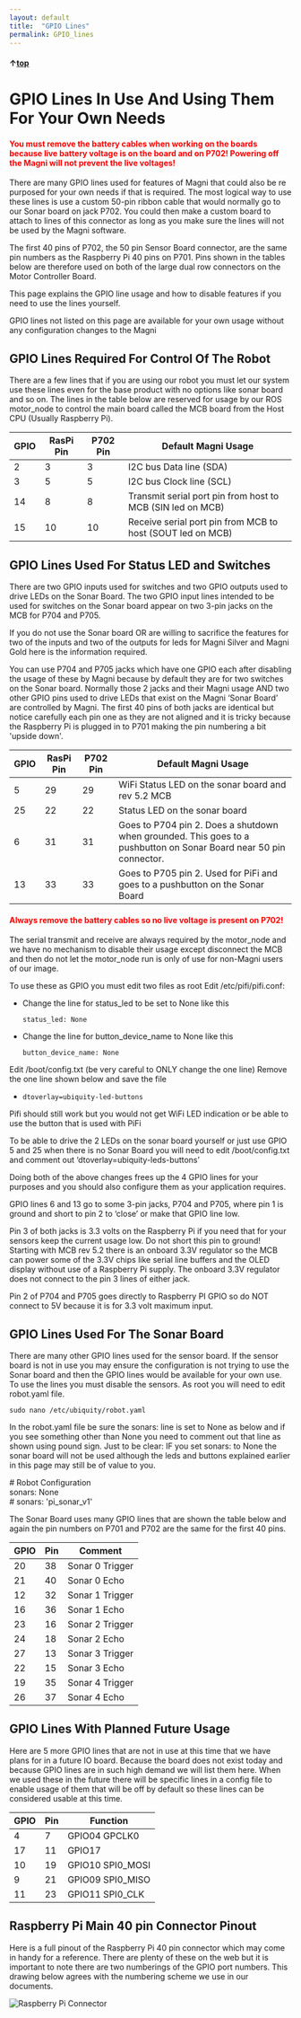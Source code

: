 ```yaml
---
layout: default
title:  "GPIO Lines"
permalink: GPIO_lines
---
```


#### &uarr;[top](https://ubiquityrobotics.github.io/learn/)

# GPIO Lines In Use And Using Them For Your Own Needs

<H4 style="color:red">You must remove the battery cables when working on the boards because live battery voltage is on the board and on P702!  Powering off the Magni will not prevent the live voltages!</H4>

<!--  (TODO if you can do a table for
the list of the 4 lines in text below that would help) -->

There are many GPIO lines used for features of Magni that could also be re purposed for your own needs if that is required.     The most logical way to use these lines is use a custom 50-pin ribbon cable that would normally go to our Sonar board on jack P702.  You could then make a custom board to attach to lines of this connector as long as you make sure the lines will not be used by the Magni software.

The first 40 pins of P702, the 50 pin Sensor Board connector, are the same pin numbers as the Raspberry Pi 40 pins on P701.  Pins shown in the tables below are therefore used on both of the large dual row connectors on the Motor Controller Board.

This page explains the GPIO line usage and how to disable features if you need to use the lines yourself.   

GPIO lines not listed on this page are available for your own usage without any configuration changes to the Magni


## GPIO Lines Required For Control Of The Robot

There are a few lines that if you are using our robot you must let our system use these lines even for the base product with no options like sonar board and so on.  The lines in the table below are reserved for usage by our ROS motor_node to control the main board called the MCB board from the Host CPU (Usually Raspberry Pi).

| GPIO  | RasPi Pin |P702 Pin| Default Magni Usage |
| ------------- |------------- | -------- | --------|
| 2 | 3 | 3 | I2C bus  Data line (SDA) |
| 3 | 5 | 5 | I2C bus  Clock line (SCL) |
| 14 | 8 | 8 | Transmit serial port pin from host to MCB (SIN led on MCB)|
| 15 | 10 | 10 | Receive serial port pin from MCB to host (SOUT led on MCB) |

## GPIO Lines Used For Status LED and Switches

There are two GPIO inputs used for switches and two GPIO outputs used to
drive LEDs on the Sonar Board.   The two GPIO input lines intended to be used for switches on the Sonar board appear on two 3-pin jacks on the MCB for P704 and P705.  

If you do not use the Sonar board OR are willing to sacrifice the
features for two of the inputs and two of the outputs for leds for Magni Silver and Magni Gold here is the information required.

You can use P704 and P705 jacks which have one GPIO each after disabling the usage
of these by Magni because by default they are for two switches on the Sonar board.
Normally those 2 jacks and their Magni usage AND two other GPIO pins
used to drive LEDs that exist on the Magni ‘Sonar Board’ are controlled
by Magni.  The first 40 pins of both jacks are identical but notice carefully each pin one as they are not aligned and it is tricky because the Raspberry Pi is plugged in to P701 making the pin numbering a bit 'upside down'.

| GPIO  | RasPi Pin |P702 Pin| Default Magni Usage |
| ------------- |------------- | -------- | --------|
| 5  | 29 | 29 | WiFi Status LED on the sonar board and rev 5.2 MCB |
| 25 | 22 | 22 | Status LED on the sonar board |
| 6  | 31 | 31 | Goes to P704 pin 2. Does a shutdown when grounded. This goes to a pushbutton on Sonar Board near 50 pin connector. |
| 13 | 33 | 33 | Goes to P705 pin 2. Used for PiFi and goes to a pushbutton on the Sonar Board |

<H4 style="color:red">Always remove the battery cables so no live voltage is present on P702!</H4>

The serial transmit and receive are always required by the motor_node and we have no mechanism to disable their usage except disconnect the MCB and then do not let the motor_node run is only of use for non-Magni users of our image.

To use these as GPIO you must edit two files as root
Edit /etc/pifi/pifi.conf:  
* Change the line for status_led to be set to None like this

    ```status_led: None```  
* Change the line for button_device_name to None like this

    ```button_device_name: None```

Edit /boot/config.txt  (be very careful to ONLY change the one line)
Remove the one line shown below and save the file
* ```dtoverlay=ubiquity-led-buttons```


Pifi should still work but you would not get WiFi LED indication or be able
to use the button that is used with PiFi

To be able to drive the 2 LEDs on the sonar board yourself or just use
GPIO 5 and 25 when there is no Sonar Board you will need to edit
/boot/config.txt and comment out ‘dtoverlay=ubiquity-leds-buttons’

Doing both of the above changes frees up the 4 GPIO lines for your
purposes and you should also configure them as your application requires.


GPIO lines 6 and 13 go to some 3-pin jacks, P704 and P705, where pin 1
is ground and short to pin 2 to ‘close’ or make that GPIO line low.

Pin 3 of both jacks is 3.3 volts on the Raspberry Pi if you need that for your sensors keep the current usage low.   Do not short this pin to ground!
Starting with MCB rev 5.2 there is an onboard 3.3V regulator so the MCB can power some of the 3.3V chips like serial line buffers and the OLED display without use of a Raspberry Pi supply.  The onboard 3.3V regulator does not connect to the pin 3 lines of either jack.

Pin 2 of P704 and P705 goes directly to Raspberry PI GPIO so do NOT
connect to 5V because it is for 3.3 volt maximum input.

## GPIO Lines Used For The Sonar Board

There are many other GPIO lines used for the sensor board.   If the sensor board is not in use you may ensure the configuration is not trying to use the Sonar board and then the GPIO lines would be available for your own use.   
To use the lines you must disable the sensors. As root you will need to edit robot.yaml file.

`sudo nano /etc/ubiquity/robot.yaml`  

In the robot.yaml file be sure the sonars: line is set to  None as below and if you see something other than None you need to comment out that line as shown using pound sign.   Just to be clear:  IF you set sonars: to None the sonar board will not be used although the leds and buttons explained earlier in this page may still be of value to you.   

\# Robot Configuration  
sonars: None  
\# sonars: 'pi_sonar_v1'

The Sonar Board uses many GPIO lines that are shown the table below and again the pin numbers on P701 and P702 are the same for the first 40 pins.

| GPIO  | Pin | Comment |
| ---------- | ------------- | ------ |
| 20 | 38  |   Sonar 0 Trigger |
| 21 | 40  |   Sonar 0 Echo    |
| 12 | 32  |   Sonar 1 Trigger|
| 16 | 36  |   Sonar 1 Echo|
| 23 | 16  |   Sonar 2 Trigger|
| 24 | 18  |   Sonar 2 Echo|
 | 27 |13  |   Sonar 3 Trigger|
 | 22 |15  |   Sonar 3 Echo|
 | 19 |35  |   Sonar 4 Trigger|
 | 26 |37  |   Sonar 4 Echo|



 ## GPIO Lines With Planned Future Usage

 Here are 5 more GPIO lines that are not in use at this time that we have plans for in a future IO board.   Because the board does not exist today and because GPIO lines are in such high demand we will list them here.  When we used these in the future there will be specific lines in a config file to enable usage of them that will be off by default so these lines can be considered usable at this time.

 | GPIO  | Pin | Function |
 | ---------- | ------------- | ------ |
 | 4 | 7  |   GPIO04  GPCLK0 |
 | 17 | 11  |   GPIO17   |
 | 10 | 19  |   GPIO10  SPI0_MOSI |
 | 9 | 21  |   GPIO09  SPI0_MISO |
 | 11 | 23  |   GPIO11  SPI0_CLK |



 ## Raspberry Pi Main 40 pin Connector Pinout

 Here is a full pinout of the Raspberry Pi 40 pin connector which may come in handy for a reference.  There are plenty of these on the web but it is important to note there are two numberings of the GPIO port numbers.   This drawing below agrees with the numbering scheme we use in our documents.

 ![Raspberry Pi Connector](raspberry_pi_connector.png)
